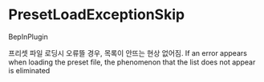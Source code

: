 # PresetLoadExceptionSkip  
BepInPlugin  

프리셋 파일 로딩시 오류뜰 경우, 목록이 안뜨는 현상 없어짐. 
If an error appears when loading the preset file, the phenomenon that the list does not appear is eliminated
